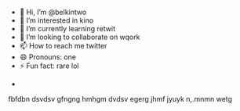 - 👋 Hi, I’m @belkintwo
- 👀 I’m interested in kino
- 🌱 I’m currently learning retwit
- 💞️ I’m looking to collaborate on wqork
- 📫 How to reach me twitter
- 😄 Pronouns: one
- ⚡ Fun fact: rare lol
+
<!---
belkintwo/belkintwo is a ✨ special ✨ repository because its `README.md` (this file) appears on your GitHub profile.
You can click the Preview link to take a look at your changes.
--->

fbfdbn
dsvdsv
gfngng
hmhgm
dvdsv
egerg
jhmf
jyuyk
n,.mnmn
wetg
